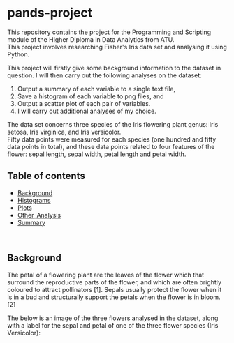 # pands-project

This repository contains the project for the Programming and Scripting module of the Higher Diploma in Data Analytics from ATU.\
This project involves researching Fisher's Iris data set and analysing it using Python.

This project will firstly give some background information to the dataset in question. I will then carry out the following analyses on the dataset:
1. Output a summary of each variable to a single text file,
2. Save a histogram of each variable to png files, and
3. Output a scatter plot of each pair of variables.
4. I will carry out additional analyses of my choice.

The data set concerns three species of the Iris flowering plant genus: Iris setosa, Iris virginica, and Iris versicolor. \
Fifty data points were measured for each species (one hundred and fifty data points in total), and these data points related to four features of the flower: sepal length, sepal width, petal length and petal width. 



## Table of contents
* [Background](#background)
* [Histograms](#histograms)
* [Plots](#plots)
* [Other_Analysis](#otheranalysis)
* [Summary](#summary)


&nbsp; 


## Background


The petal of a flowering plant are the leaves of the flower which that surround the reproductive parts of the flower, and which are often brightly coloured to attract pollinators [1]. Sepals usually protect the flower when it is in a bud and structurally support the petals when the flower is in bloom. [2]

The below is an image of the three flowers analysed in the dataset, along with a label for the sepal and petal of one of the three flower species (Iris Versicolor):

